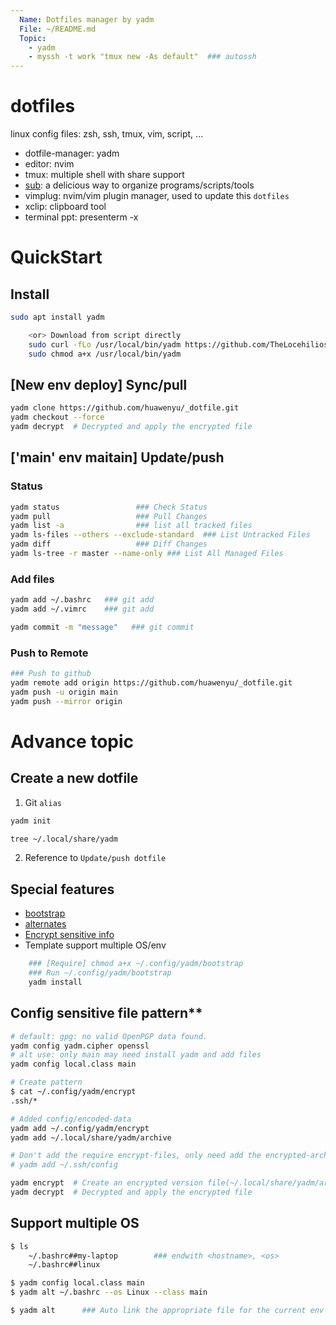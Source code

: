```yaml
---
  Name: Dotfiles manager by yadm
  File: ~/README.md
  Topic:
    - yadm
    - myssh -t work "tmux new -As default"  ### autossh
---
```


# dotfiles

linux config files: zsh, ssh, tmux, vim, script, ...
- dotfile-manager: yadm
- editor: nvim
- tmux: multiple shell with share support
- [sub](https://github.com/qrush/sub): a delicious way to organize programs/scripts/tools
- vimplug: nvim/vim plugin manager, used to update this `dotfiles`
- xclip: clipboard tool
- terminal ppt: presenterm -x

# QuickStart

## Install

```bash
sudo apt install yadm

    <or> Download from script directly
    sudo curl -fLo /usr/local/bin/yadm https://github.com/TheLocehiliosan/yadm/raw/master/yadm
    sudo chmod a+x /usr/local/bin/yadm
```

## [New env deploy] Sync/pull

```bash
yadm clone https://github.com/huawenyu/_dotfile.git
yadm checkout --force
yadm decrypt  # Decrypted and apply the encrypted file
```

## ['main' env maitain] Update/push

### Status

```bash
yadm status                 ### Check Status
yadm pull                   ### Pull Changes
yadm list -a                ### list all tracked files
yadm ls-files --others --exclude-standard  ### List Untracked Files
yadm diff                   ### Diff Changes
yadm ls-tree -r master --name-only ### List All Managed Files
```

### Add files

```bash
yadm add ~/.bashrc   ### git add
yadm add ~/.vimrc    ### git add

yadm commit -m "message"   ### git commit
```

### Push to Remote

```bash
### Push to github
yadm remote add origin https://github.com/huawenyu/_dotfile.git
yadm push -u origin main
yadm push --mirror origin
```

# Advance topic

## Create a new dotfile

1. Git `alias`

```bash
yadm init
```

```bash +exec
tree ~/.local/share/yadm
```

2. Reference to `Update/push dotfile`

## Special features

- [bootstrap](https://yadm.io/docs/bootstrap#)
- [alternates](https://yadm.io/docs/alternates#)
- [Encrypt sensitive info](https://yadm.io/docs/encryption#)
- Template support multiple OS/env


```bash
    ### [Require] chmod a+x ~/.config/yadm/bootstrap
    ### Run ~/.config/yadm/bootstrap
    yadm install
```

## Config sensitive file pattern**


```bash
# default: gpg: no valid OpenPGP data found.
yadm config yadm.cipher openssl
# alt use: only main may need install yadm and add files
yadm config local.class main

# Create pattern
$ cat ~/.config/yadm/encrypt
.ssh/*

# Added config/encoded-data
yadm add ~/.config/yadm/encrypt
yadm add ~/.local/share/yadm/archive
```

```bash
# Don't add the require encrypt-files, only need add the encrypted-archive, that's enough
# yadm add ~/.ssh/config

yadm encrypt  # Create an encrypted version file(~/.local/share/yadm/archive)
yadm decrypt  # Decrypted and apply the encrypted file
```


## Support multiple OS

```bash
$ ls
    ~/.bashrc##my-laptop        ### endwith <hostname>, <os>
    ~/.bashrc##linux

$ yadm config local.class main
$ yadm alt ~/.bashrc --os Linux --class main

$ yadm alt      ### Auto link the appropriate file for the current env
```

